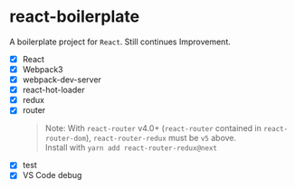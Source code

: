 # react-boilerplate

A boilerplate project for `React`. Still continues Improvement.

- [x] React
- [x] Webpack3
- [x] webpack-dev-server
- [x] react-hot-loader
- [x] redux
- [x] router
  > Note: With `react-router` v4.0+ (`react-router` contained in `react-router-dom`), `react-router-redux` must be `v5` above.
<br>Install with `yarn add react-router-redux@next`
- [x] test
- [x] VS Code debug
